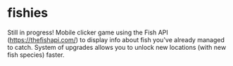 # fishies
Still in progress!
Mobile clicker game using the Fish API (https://thefishapi.com/) to display info about fish you've already managed to catch. 
System of upgrades allows you to unlock new locations (with new  fish species) faster.
